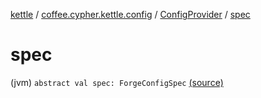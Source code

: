 [kettle](../../index.md) / [coffee.cypher.kettle.config](../index.md) / [ConfigProvider](index.md) / [spec](./spec.md)

# spec

(jvm) `abstract val spec: ForgeConfigSpec` [(source)](https://github.com/Cypher121/kettle/blob/master/src/main/kotlin/coffee/cypher/kettle/config/ConfigProvider.kt#L7)